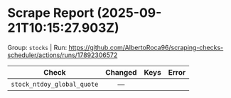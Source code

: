 # Scrape Report (2025-09-21T10:15:27.903Z)

Group: `stocks`  |  Run: https://github.com/AlbertoRoca96/scraping-checks-scheduler/actions/runs/17892306572

| Check | Changed | Keys | Error |
|---|:---:|:--|:--|
| `stock_ntdoy_global_quote` | — |  |  |
